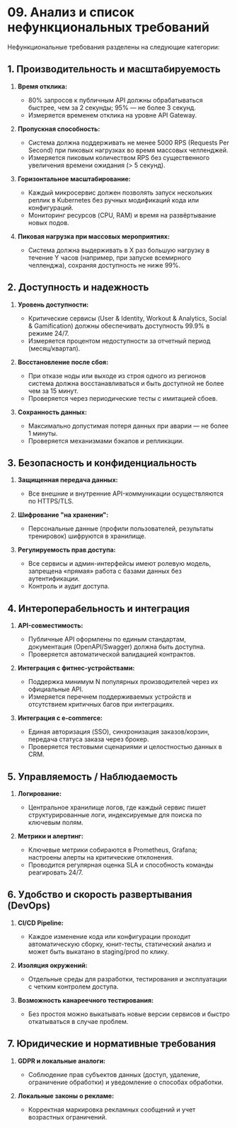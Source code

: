 # 09. Анализ и список нефункциональных требований

Нефункциональные требования разделены на следующие категории:


## 1. Производительность и масштабируемость

1. **Время отклика:**
   - 80% запросов к публичным API должны обрабатываться быстрее, чем за 2 секунды; 95% — не более 3 секунд.
   - Измеряется временем отклика на уровне API Gateway.

2. **Пропускная способность:**
   - Система должна поддерживать не менее 5000 RPS (Requests Per Second) при пиковых нагрузках во время массовых челленджей.
   - Измеряется пиковым количеством RPS без существенного увеличения времени ожидания (> 5 секунд).

3. **Горизонтальное масштабирование:**
   - Каждый микросервис должен позволять запуск нескольких реплик в Kubernetes без ручных модификаций кода или конфигураций.
   - Мониторинг ресурсов (CPU, RAM) и время на развёртывание новых подов.

4. **Пиковая нагрузка при массовых мероприятиях:**
   - Система должна выдерживать в X раз большую нагрузку в течение Y часов (например, при запуске всемирного челленджа), сохраняя доступность не ниже 99%.


## 2. Доступность и надежность

1. **Уровень доступности:**
   - Критические сервисы (User & Identity, Workout & Analytics, Social & Gamification) должны обеспечивать доступность 99.9% в режиме 24/7.
   - Измеряется процентом недоступности за отчетный период (месяц/квартал).

2. **Восстановление после сбоя:**
   - При отказе ноды или выходе из строя одного из регионов система должна восстанавливаться и быть доступной не более чем за 15 минут.
   - Проверяется через периодические тесты с имитацией сбоев.

3. **Сохранность данных:**
   - Максимально допустимая потеря данных при аварии — не более 1 минуты.
   - Проверяется механизмами бэкапов и репликации.


## 3. Безопасность и конфиденциальность

1. **Защищенная передача данных:**
   - Все внешние и внутренние API-коммуникации осуществляются по HTTPS/TLS.

2. **Шифрование "на хранении":**
   - Персональные данные (профили пользователей, результаты тренировок) шифруются в хранилище.

3. **Регулируемость прав доступа:**
   - Все сервисы и админ-интерфейсы имеют ролевую модель, запрещена «прямая» работа с базами данных без аутентификации.
   - Контроль и аудит доступа.


## 4. Интероперабельность и интеграция

1. **API-совместимость:**
   - Публичные API оформлены по единым стандартам, документация (OpenAPI/Swagger) должна быть доступна.
   - Проверяется автоматической валидацией контрактов.

2. **Интеграция с фитнес-устройствами:**
   - Поддержка минимум N популярных производителей через их официальные API.
   - Измеряется перечнем поддерживаемых устройств и отсутствием критичных багов при интеграциях.

3. **Интеграция с e-commerce:**
   - Единая авторизация (SSO), синхронизация заказов/корзин, передача статуса заказа через брокер.
   - Проверяется тестовыми сценариями и целостностью данных в CRM.


## 5. Управляемость / Наблюдаемость

1. **Логирование:**
   - Центральное хранилище логов, где каждый сервис пишет структурированные логи, индексируемые для поиска по ключевым полям.

2. **Метрики и алертинг:**
   - Ключевые метрики собираются в Prometheus, Grafana; настроены алерты на критические отклонения.
   - Проводится регулярная оценка SLA и способность команды реагировать 24/7.


## 6. Удобство и скорость развертывания (DevOps)

1. **CI/CD Pipeline:**
   - Каждое изменение кода или конфигурации проходит автоматическую сборку, юнит-тесты, статический анализ и может быть выкатано в staging/prod по клику.

2. **Изоляция окружений:**
   - Отдельные среды для разработки, тестирования и эксплуатации с четким контролем доступа.

3. **Возможность канареечного тестирования:**
   - Без простоя можно выкатывать новые версии сервисов и быстро откатываться в случае проблем.


## 7. Юридические и нормативные требования

1. **GDPR и локальные аналоги:**
   - Соблюдение прав субъектов данных (доступ, удаление, ограничение обработки) и уведомление о способах обработки.

2. **Локальные законы о рекламе:**
   - Корректная маркировка рекламных сообщений и учет возрастных ограничений.
